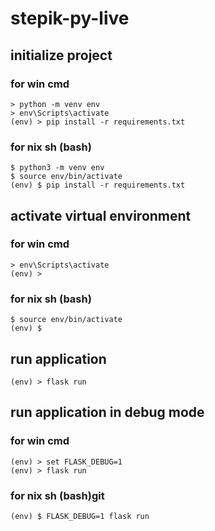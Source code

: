 # stepik-py-live

## initialize project

### for win cmd
```
> python -m venv env
> env\Scripts\activate
(env) > pip install -r requirements.txt
```

### for nix sh (bash)
```
$ python3 -m venv env
$ source env/bin/activate
(env) $ pip install -r requirements.txt
```

## activate virtual environment

### for win cmd
```
> env\Scripts\activate
(env) >
```

### for nix sh (bash)
```
$ source env/bin/activate
(env) $
```

## run application
```
(env) > flask run
```

## run application in debug mode

### for win cmd
```
(env) > set FLASK_DEBUG=1
(env) > flask run
```

### for nix sh (bash)git
```
(env) $ FLASK_DEBUG=1 flask run
```
